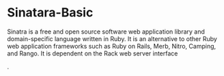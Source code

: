 Sinatara-Basic
==============

Sinatra is a free and open source software web application library and domain-specific language written in Ruby. It is an alternative to other Ruby web application frameworks such as Ruby on Rails, Merb, Nitro, Camping, and Rango. It is dependent on the Rack web server interface



.
